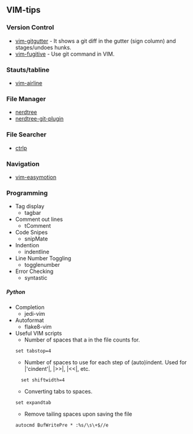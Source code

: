 ## VIM-tips

### Version Control
* [vim-gitgutter](https://github.com/airblade/vim-gitgutter) - It shows a git diff in the gutter (sign column) and stages/undoes hunks.
* [vim-fugitive](https://github.com/tpope/vim-fugitive) - Use git command in VIM.

### Stauts/tabline
* [vim-airline](https://github.com/vim-airline/vim-airline)

### File Manager
* [nerdtree](https://github.com/scrooloose/nerdtree)
* [nerdtree-git-plugin](https://github.com/Xuyuanp/nerdtree-git-plugin)

### File Searcher
* [ctrlp](https://github.com/kien/ctrlp.vim)

### Navigation
* [vim-easymotion](https://github.com/easymotion/vim-easymotion)

### Programming
* Tag display
  * tagbar
* Comment out lines
  * tComment
* Code Snipes
  * snipMate
* Indention
  * indentline
* Line Number Toggling
  * togglenumber
* Error Checking
    * syntastic

##### Python
* Completion
  * jedi-vim
* Autoformat
  * flake8-vim
* Useful VIM scripts
  * Number of spaces that a <Tab> in the file counts for.
  ```
  set tabstop=4
  ```
  * Number of spaces to use for each step of (auto)indent.  Used for |'cindent'|, |>>|, |<<|, etc.
  ```
    set shiftwidth=4
  ```
  * Converting tabs to spaces.
  ```
  set expandtab
  ```
  * Remove tailing spaces upon saving the file
  ```
  autocmd BufWritePre * :%s/\s\+$//e
  ```
